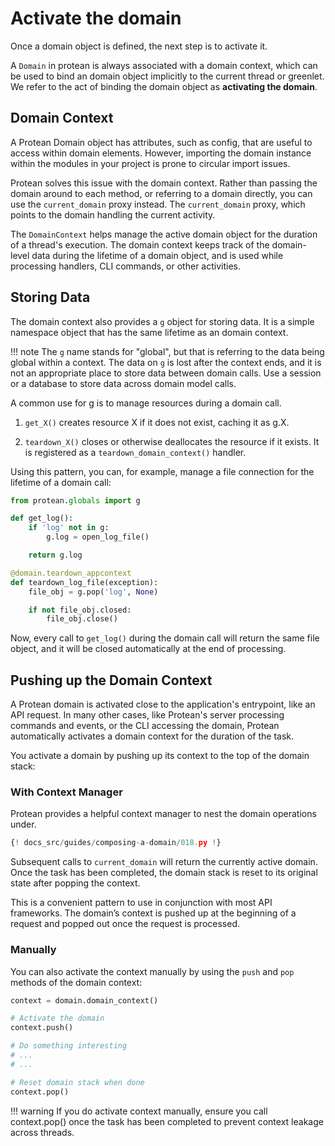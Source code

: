 # Activate the domain

Once a domain object is defined, the next step is to activate it.

A `Domain` in protean is always associated with a domain context, which can be
used to bind an domain object implicitly to the current thread or greenlet. We
refer to the act of binding the domain object as **activating the domain**.

## Domain Context

A Protean Domain object has attributes, such as config, that are useful to
access within domain elements. However, importing the domain instance within
the modules in your project is prone to circular import issues.

Protean solves this issue with the domain context. Rather than passing the
domain around to each method, or referring to a domain directly, you can use
the `current_domain` proxy instead. The `current_domain` proxy,
which points to the domain handling the current activity. 

The `DomainContext` helps manage the active domain object for the duration of a
thread's execution. The domain context keeps track of the domain-level data
during the lifetime of a domain object, and is used while processing handlers,
CLI commands, or other activities. 

## Storing Data

The domain context also provides a `g` object for storing data. It is a simple
namespace object that has the same lifetime as an domain context.

!!! note
    The `g` name stands for "global", but that is referring to the data
    being global within a context. The data on `g` is lost after the context
    ends, and it is not an appropriate place to store data between domain
    calls. Use a session or a database to store data across domain model calls.

A common use for g is to manage resources during a domain call.

1. `get_X()` creates resource X if it does not exist, caching it as g.X.

2. `teardown_X()` closes or otherwise deallocates the resource if it exists.
It is registered as a `teardown_domain_context()` handler.

Using this pattern, you can, for example, manage a file connection for the
lifetime of a domain call:

```python
from protean.globals import g

def get_log():
    if 'log' not in g:
        g.log = open_log_file()

    return g.log

@domain.teardown_appcontext
def teardown_log_file(exception):
    file_obj = g.pop('log', None)

    if not file_obj.closed:
        file_obj.close()
```

Now, every call to `get_log()` during the domain call will return the same file
object, and it will be closed automatically at the end of processing.

## Pushing up the Domain Context

A Protean domain is activated close to the application's entrypoint, like an
API request. In many other cases, like Protean's server processing commands and
events, or the CLI accessing the domain, Protean automatically activates a
domain context for the duration of the task.

You activate a domain by pushing up its context to the top of the domain stack:

### With Context Manager
Protean provides a helpful context manager to nest the domain operations
under.

```python hl_lines="18-21"
{! docs_src/guides/composing-a-domain/018.py !}
```

Subsequent calls to `current_domain` will return the currently active domain.
Once the task has been completed, the domain stack is reset to its original
state after popping the context.

This is a convenient pattern to use in conjunction with most API frameworks.
The domain’s context is pushed up at the beginning of a request and popped out 
once the request is processed.

### Manually

You can also activate the context manually by using the `push` and `pop`
methods of the domain context:

```python
context = domain.domain_context()

# Activate the domain
context.push()

# Do something interesting
# ...
# ...

# Reset domain stack when done
context.pop()
```

!!! warning
    If you do activate context manually, ensure you call context.pop() once the
    task has been completed to prevent context leakage across threads.
